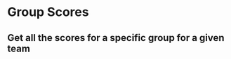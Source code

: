 # Group Scores

## Get all the scores for a specific group for a given team
<api-endpoint openapi-path="../../openapi.yaml" endpoint="/{team}/groups/{group}/scores" method="GET"/>
